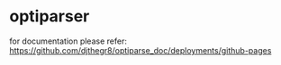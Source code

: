 # optiparser

for documentation please refer: https://github.com/djthegr8/optiparse_doc/deployments/github-pages
